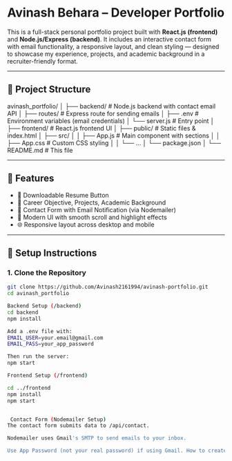 # Avinash Behara – Developer Portfolio

This is a full-stack personal portfolio project built with **React.js (frontend)** and **Node.js/Express (backend)**. It includes an interactive contact form with email functionality, a responsive layout, and clean styling — designed to showcase my experience, projects, and academic background in a recruiter-friendly format.

---

## 📁 Project Structure

avinash_portfolio/
│
├── backend/ # Node.js backend with contact email API
│ ├── routes/ # Express route for sending emails
│ ├── .env # Environment variables (email credentials)
│ └── server.js # Entry point
│
├── frontend/ # React.js frontend UI
│ ├── public/ # Static files & index.html
│ ├── src/
│ │ ├── App.js # Main component with sections
│ │ ├── App.css # Custom CSS styling
│ │ └── ...
│ └── package.json
│
└── README.md # This file

---

## 🚀 Features

- 📄 Downloadable Resume Button
- 🎯 Career Objective, Projects, Academic Background
- 💬 Contact Form with Email Notification (via Nodemailer)
- 🎨 Modern UI with smooth scroll and highlight effects
- 🌐 Responsive layout across desktop and mobile

---

## 🔧 Setup Instructions

### 1. Clone the Repository

```bash
git clone https://github.com/Avinash2161994/avinash-portfolio.git
cd avinash_portfolio

Backend Setup (/backend)
cd backend
npm install

Add a .env file with:
EMAIL_USER=your.email@gmail.com
EMAIL_PASS=your_app_password

Then run the server:
npm start

Frontend Setup (/frontend)

cd ../frontend
npm install
npm start


 Contact Form (Nodemailer Setup)
The contact form submits data to /api/contact.

Nodemailer uses Gmail's SMTP to send emails to your inbox.

Use App Password (not your real password) if using Gmail. How to create app password(https://support.google.com/accounts/answer/185833)
